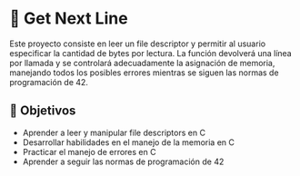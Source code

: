 # 📖 Get Next Line

Este proyecto consiste en leer un file descriptor y permitir al usuario especificar la cantidad de bytes por lectura. La función devolverá una línea por llamada y se controlará adecuadamente la asignación de memoria, manejando todos los posibles errores mientras se siguen las normas de programación de 42.

##  🚀 Objetivos
- Aprender a leer y manipular file descriptors en C
- Desarrollar habilidades en el manejo de la memoria en C
- Practicar el manejo de errores en C
- Aprender a seguir las normas de programación de 42
